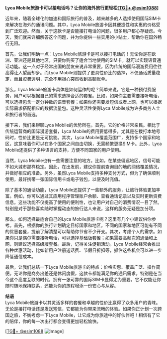 **Lyca Mobile旅游卡可以接电话吗？让你的海外旅行更轻松[[TG💪+ @esim1088](https://t.me/s/esim1088)]**

近年来，随着全球化的加速和国际旅行的普及，越来越多的人选择使用国际SIM卡来解决在海外的通讯问题。其中，Lyca Mobile旅游卡因其便捷性和实惠的价格受到广泛欢迎。然而，关于这款卡是否能接打电话的问题，很多用户都心存疑虑。今天，我们就来详细解答这个问题，并为你提供一些实用的小贴士，帮助你在国外畅行无阻。

首先，让我们明确一点：Lyca Mobile旅游卡是可以接打电话的！无论你是在欧洲、亚洲还是其他地区，只要你购买了适合当地使用的SIM卡，就可以实现语音通话功能。这一点对于经常出国的朋友来说非常重要，因为传统的国际漫游费用往往高得让人望而却步。而Lyca Mobile则提供了更具性价比的选择，不仅通话质量稳定，而且资费透明，完全不用担心突然收到高额账单。

那么，Lyca Mobile旅游卡具体是如何运作的呢？简单来说，它是一种预付费服务，用户可以根据自己的需求选择合适的套餐。比如，如果你主要需要接听电话，可以选择包含一定分钟数的语音套餐；如果你还需要发短信或者上网，也可以根据实际需求搭配相应的数据流量包。这种灵活性使得Lyca Mobile成为许多商务人士和旅行者的首选。

接下来，我们来聊聊Lyca Mobile的优势所在。首先，它的价格非常亲民。相比于传统运营商的国际漫游套餐，Lyca Mobile的费用要低得多，尤其是在拨打本地号码时，性价比更是无可挑剔。其次，Lyca Mobile覆盖范围广，支持多个国家和地区，这意味着你可以在多个国家之间自由切换，无需频繁更换SIM卡。此外，Lyca Mobile还提供了多种语言的支持，方便不同国家的用户使用。

当然，Lyca Mobile也有一些需要注意的地方。比如，在某些偏远地区，信号可能不如大城市那样稳定。因此，在出发前，建议你提前查询目的地的网络覆盖情况，并做好相应的准备。另外，虽然Lyca Mobile支持多种支付方式，但为了确保顺利使用，最好携带一张国际信用卡或电子钱包，以便及时充值。

除了基本的通话功能，Lyca Mobile还提供了一些额外的服务，让旅行体验更加丰富。例如，你可以通过其应用程序管理账户余额、查看通话记录以及实时更新资费信息。这些功能不仅提高了使用的便利性，也让用户对自己的消费情况一目了然。特别是对于那些喜欢随时掌握动态的旅行达人来说，这样的服务无疑是加分项。

那么，如何选择最适合自己的Lyca Mobile旅游卡呢？这里有几个小建议供你参考。首先，根据你的旅行计划确定目标国家和地区。不同的国家和地区可能有不同的优惠套餐，提前了解清楚可以帮助你节省不少开支。其次，考虑个人的需求。如果你只是偶尔需要接听电话，可以选择基础版套餐；如果需要高频次的通话和上网，则建议选择高级版套餐。最后，记得关注促销活动。Lyca Mobile经常会推出各种优惠活动，比如新用户注册送话费、节假日折扣等，抓住这些机会可以进一步降低通信成本。

最后，让我们总结一下Lyca Mobile旅游卡的特点：价格实惠、覆盖广泛、操作简便。无论你是商务出差还是休闲度假，这款卡都能满足你的通讯需求。特别是在当今这个高度互联的时代，拥有一张可靠的国际SIM卡显得尤为重要。它不仅能让你随时随地保持联系，还能为你的旅程增添一份安心与从容。

**结语**  
Lyca Mobile旅游卡以其灵活多样的套餐和卓越的性价比赢得了众多用户的青睐。无论是接打电话还是发送短信，它都能为你带来流畅的体验。如果你正计划一次跨国之旅，不妨考虑一下Lyca Mobile，让它成为你旅途中的好伙伴吧！相信有了它的陪伴，你的每一次出行都会变得更加轻松愉快。

[[TG💪+ @esim1088](https://t.me/s/esim1088) ![Image](https://i.postimg.cc/4NQfJmqS/Snipaste-2025-05-13-00-14-12.png)]